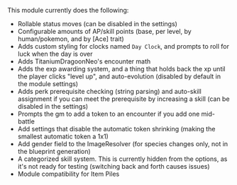 This module currently does the following:
- Rollable status moves (can be disabled in the settings)
- Configurable amounts of AP/skill points (base, per level, by human/pokemon, and by [Ace] trait)
- Adds custom styling for clocks named `Day Clock`, and prompts to roll for luck when the day is over
- Adds TitaniumDragoonNeo's encounter math
- Adds the exp awarding system, and a thing that holds back the xp until the player clicks "level up", and auto-evolution (disabled by default in the module settings)
- Adds perk prerequisite checking (string parsing) and auto-skill assignment if you can meet the prerequisite by increasing a skill (can be disabled in the settings)
- Prompts the gm to add a token to an encounter if you add one mid-battle
- Add settings that disable the automatic token shrinking (making the smallest automatic token a 1x1)
- Add gender field to the ImageResolver (for species changes only, not in the blueprint generation)
- A categorized skill system. This is currently hidden from the options, as it's not ready for testing (switching back and forth causes issues)
- Module compatibility for Item Piles

